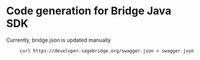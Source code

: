 # Code generation for Bridge Java SDK

Currently, bridge.json is updated manually
```
     curl https://developer.sagebridge.org/swagger.json > swagger.json

